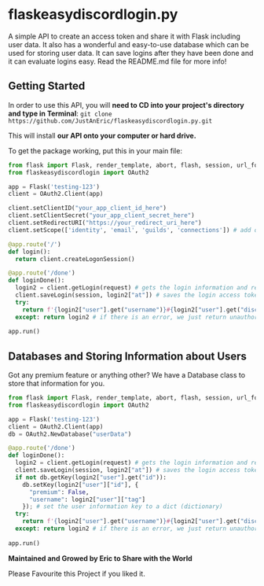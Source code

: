 # flaskeasydiscordlogin.py
A simple API to create an access token and share it with Flask including user data. It also has a wonderful and easy-to-use database which can be used for storing user data. It can save logins after they have been done and it can evaluate logins easy. Read the README.md file for more info!

## Getting Started
In order to use this API, you will **need to CD into your project's directory and type in Terminal**: `git clone https://github.com/JustAnEric/flaskeasydiscordlogin.py.git`

This will install **our API onto your computer or hard drive.**

To get the package working, put this in your main file:
```py
from flask import Flask, render_template, abort, flash, session, url_for, request
from flaskeasydiscordlogin import OAuth2

app = Flask('testing-123')
client = OAuth2.Client(app)

client.setClientID("your_app_client_id_here")
client.setClientSecret("your_app_client_secret_here")
client.setRedirectURI("https://your_redirect_uri_here")
client.setScope(['identity', 'email', 'guilds', 'connections']) # add or remove any scopes you (want/don't want)

@app.route('/')
def login():
  return client.createLogonSession()

@app.route('/done')
def loginDone():
  login2 = client.getLogin(request) # gets the login information and returns it as {"user": [...], "at": "..."}
  client.saveLogin(session, login2["at"]) # saves the login access token in session
  try:
    return f'{login2["user"].get("username")}#{login2["user"].get("discriminator")}' # return the username and discriminator (tag) of the user that signed in
  except: return login2 # if there is an error, we just return unauthorised.
  
app.run()
```

## Databases and Storing Information about Users
Got any premium feature or anything other? We have a Database class to store that information for you.
```py
from flask import Flask, render_template, abort, flash, session, url_for, request
from flaskeasydiscordlogin import OAuth2

app = Flask('testing-123')
client = OAuth2.Client(app)
db = OAuth2.NewDatabase("userData")

@app.route('/done')
def loginDone():
  login2 = client.getLogin(request) # gets the login information and returns it as {"user": [...], "at": "..."}
  client.saveLogin(session, login2["at"]) # saves the login access token in session
  if not db.getKey(login2["user"].get("id")):
    db.setKey(login2["user"]["id"], {
      "premium": False,
      "username": login2["user"]["tag"]
    }); # set the user information key to a dict (dictionary)
  try:
    return f'{login2["user"].get("username")}#{login2["user"].get("discriminator")}' # return the username and discriminator (tag) of the user that signed in
  except: return login2 # if there is an error, we just return unauthorised.
  
app.run()
```

__**Maintained and Growed by Eric to Share with the World**__

Please Favourite this Project if you liked it.
